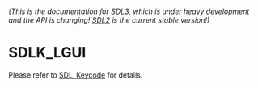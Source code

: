 ###### (This is the documentation for SDL3, which is under heavy development and the API is changing! [SDL2](https://wiki.libsdl.org/SDL2/) is the current stable version!)
# SDLK_LGUI

Please refer to [SDL_Keycode](SDL_Keycode) for details.

